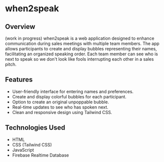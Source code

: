 # when2speak

## Overview
(work in progress)
when2speak is a web application designed to enhance communication during sales meetings with multiple team members. The app allows participants to create and display bubbles representing their names, facilitating an organized speaking order. Each team member can see who is next to speak so we don't look like fools interrupting each other in a sales pitch.

## Features

- User-friendly interface for entering names and preferences.
- Create and display colorful bubbles for each participant.
- Option to create an original unpoppable bubble.
- Real-time updates to see who has spoken next.
- Clean and responsive design using Tailwind CSS.

## Technologies Used

- HTML
- CSS (Tailwind CSS)
- JavaScript
- Firebase Realtime Database
